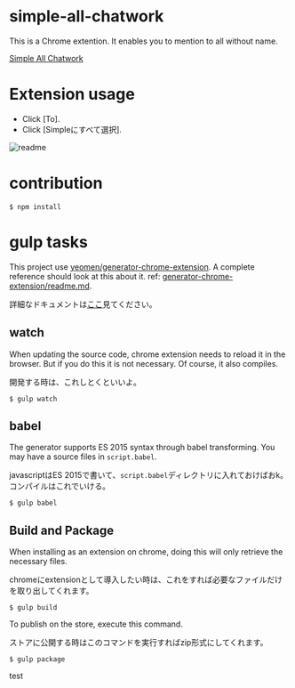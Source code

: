 # simple-all-chatwork

This is a Chrome extention.
It enables you to mention to all without name.

[Simple All Chatwork](https://chrome.google.com/webstore/detail/simple-all-chatwork/pdaoeafgcfegogliddglbpocnlbcjeoh)

# Extension usage

- Click [To].
- Click [Simpleにすべて選択]. 

![readme](https://cloud.githubusercontent.com/assets/7911481/22395697/edb68138-e588-11e6-9e5e-f21a3560e9ee.png)

# contribution

```
$ npm install
```

# gulp tasks
This project use [yeomen/generator-chrome-extension](https://github.com/yeoman/generator-chrome-extension).
A complete reference should look at this about it.
ref: [generator-chrome-extension/readme.md](https://github.com/yeoman/generator-chrome-extension/blob/master/readme.md).

詳細なドキュメントは[ここ](https://github.com/yeoman/generator-chrome-extension/blob/master/readme.md)見てください。

## watch
When updating the source code, chrome extension needs to reload it in the browser.
But if you do this it is not necessary.
Of course, it also compiles.

開発する時は、これしとくといいよ。

```
$ gulp watch
```

## babel
The generator supports ES 2015 syntax through babel transforming.
You may have a source files in `script.babel`.

javascriptはES 2015で書いて、`script.babel`ディレクトリに入れておけばおk。
コンパイルはこれでいける。

```
$ gulp babel
```

## Build and Package
When installing as an extension on chrome, doing this will only retrieve the necessary files.

chromeにextensionとして導入したい時は、これをすれば必要なファイルだけを取り出してくれます。

```
$ gulp build
```

To publish on the store, execute this command.

ストアに公開する時はこのコマンドを実行すればzip形式にしてくれます。

```
$ gulp package
```


test
